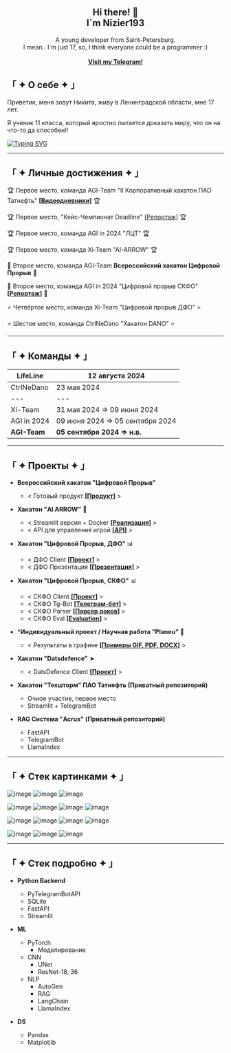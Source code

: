 <br/>
<div align="center">

  <h2 align="center">Hi there! 👋 <br />I`m Nizier193</h2>

  <p align="center">
    A young developer from Saint-Petersburg.<br />
    I mean.. I`m just 17, so, I think everyone could be a programmer :)
    <br />
    <br />
    <a href="https://web.telegram.org/k/#@nizier_posts"><strong>Visit my Telegram!</strong></a>
    <br />
  </p>
</div>

<!-- ABOUT THE PROJECT -->
## 「 ✦ О себе ✦ 」
Приветик, меня зовут Никита, живу в Ленинградской области, мне 17 лет.

Я ученик 11 класса, который яростно пытается доказать миру, что он на что-то да способен!!

[![Typing SVG](https://readme-typing-svg.herokuapp.com?color=%2336BCF7&lines=Coding+is+cool+but+freaking+hard)](https://git.io/typing-svg)

---
## 「 ✦ Личные достижения ✦ 」

🏆 Первое место, команда AGI-Team "II Корпоративный хакатон ПАО Татнефть" **[[Видеодневники](https://kss.tatneft.ru/docs/pub/55aee85ceab51e8b4daaeafd0caf8382/default/?session=expired&path=%2F%D0%92%D0%B8%D0%B4%D0%B5%D0%BE%D0%B4%D0%BD%D0%B5%D0%B2%D0%BD%D0%B8%D0%BA%D0%B8%2F)]** 🏆

🏆 Первое место, "Кейс-Чемпионат Deadline" [[Репортаж]([docs/CONTRIBUTING.md](https://ren.tv/news/v-rossii/1210751-podvedeny-itogi-pervogo-keis-chempionata-deadline))] 🏆

🏆 Первое место, команда AGI in 2024 "ЛЦТ" 🏆

🏆 Первое место, команда Xi-Team "AI-ARROW" 🏆

🥈 Второе место, команда AGI-Team **Всероссийский хакатон Цифровой Прорыв** 🥈

🥈 Второе место, команда AGI in 2024 "Цифровой прорыв СКФО" **[[Репортаж](https://vk.com/video-226111401_456239042)]** 🥈

⭐ Четвёртое место, команда Xi-Team "Цифровой прорыв ДФО" ⭐

⭐ Шестое место, команда CtrlNeDano "Хакатон DANO" ⭐

---
## 「 ✦ Команды ✦ 」
LifeLine | 12 августа 2024
--- | ---
CtrlNeDano | 23 мая 2024
--- | ---
Xi-Team | 31 мая 2024 => 09 июня 2024
AGI in 2024 | 09 июня 2024 => 05 сентября 2024
**AGI-Team** | **05 сентября 2024 => н.в.**

---
## 「 ✦ Проекты ✦ 」

- **Всероссийский хакатон "Цифровой Прорыв"**
  - < Готовый продукт **[[Продукт](https://github.com/agi-team-ru/viral-clip-maker)]** >

- **Хакатон "AI ARROW"** 🏹
    - < Streamlit версия + Docker **[[Реализация](https://github.com/Nizier193/dnd-aiarrow-llm)]** >
    - < API для управления игрой **[[API](https://github.com/Nizier193/dnd-aiarrow-llm/tree/master/services/controle_game_api)]** >

- **Хакатон "Цифровой Прорыв, ДФО"** 📊
    - < ДФО Client **[[Проект](https://github.com/Nizier193/DFO_HackItON)]** >
    - < ДФО Презентация **[[Презентация](https://github.com/Nizier193/cp24-dfo-client/blob/master/Генерация%20визуальной%20поддержки.pptx)]** >

- **Хакатон "Цифровой Прорыв, СКФО"** 📊
    - < СКФО Client **[[Проект](https://github.com/idashevskii/cp-24-skfo)]** >
    - < СКФО Tg-Bot **[[Телеграм-бот](https://github.com/Nizier193/cp-24-skfo-tg-bot)]** >
    - < СКФО Parser **[[Парсер доков](https://github.com/Nizier193/cp-24-skfo-parser)]** >
    - < СКФО Eval **[[Evaluation](https://github.com/bukhanka/cp-24-skfo-gen_ans_eval)]** >

- ***Индивидуальный проект / Научная работа "Planeu" 🍃**
  - < Результаты в графике **[[Примеры GIF, PDF, DOCX](https://github.com/Nizier193/planeu-project)]** >

- **Хакатон "Datsdefence"** ➤
    - < DatsDefence Client **[[Проект](https://github.com/Nizier193/datsdefence-12-07)]** >
 
- **Хакатон "Техшторм" ПАО Татнефть (Приватный репозиторий)**
  - Очное участие, первое место
  - Streamlit + TelegramBot

- **RAG Система "Acrux" (Приватный репозиторий)**
  - FastAPI
  - TelegramBot
  - LlamaIndex

---

## 「 ✦ Стек картинками ✦ 」
![image](https://img.shields.io/badge/PyCharm-000000.svg?&style=for-the-badge&logo=PyCharm&logoColor=white)
![image](https://img.shields.io/badge/VSCode-0078D4?style=for-the-badge&logo=visual%20studio%20code&logoColor=white)
![image](https://img.shields.io/badge/Notepad++-90E59A.svg?style=for-the-badge&logo=notepad%2B%2B&logoColor=black)

![image](https://img.shields.io/badge/Python-FFD43B?style=for-the-badge&logo=python&logoColor=blue)
![image](https://img.shields.io/badge/Sqlite-003B57?style=for-the-badge&logo=sqlite&logoColor=white)
![image](https://img.shields.io/badge/Django-092E20?style=for-the-badge&logo=django&logoColor=green)
![image](https://img.shields.io/badge/Docker-2CA5E0?style=for-the-badge&logo=docker&logoColor=white)

![image](https://img.shields.io/badge/Numpy-777BB4?style=for-the-badge&logo=numpy&logoColor=white)
![image](https://img.shields.io/badge/Pandas-2C2D72?style=for-the-badge&logo=pandas&logoColor=white)
![image](https://img.shields.io/badge/PyTorch-EE4C2C?style=for-the-badge&logo=pytorch&logoColor=white)
![image](https://img.shields.io/badge/Colab-F9AB00?style=for-the-badge&logo=googlecolab&color=525252)

![image](https://img.shields.io/badge/ChatGPT-74aa9c?style=for-the-badge&logo=openai&logoColor=white)
![image](https://img.shields.io/badge/Gemini-8E75B2?style=for-the-badge&logo=googlebard&logoColor=fff)
![image](https://img.shields.io/badge/github%20copilot-000000?style=for-the-badge&logo=githubcopilot&logoColor=white)

---

## 「 ✦ Стек подробно ✦ 」
     
- **Python Backend**
    - PyTelegramBotAPI
    - SQLite
    - FastAPI
    - Streamlit
      
- **ML**
    - PyTorch
        - Моделирование
    - CNN
        - UNet
        - ResNet-18, 36
    - NLP
        - AutoGen
        - RAG
        - LangChain
        - LlamaIndex

- **DS**
    - Pandas
    - Matplotlib
